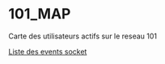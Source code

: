 # 101_MAP
Carte des utilisateurs actifs sur le reseau 101

[Liste des events socket](https://github.com/julien-marquet/101_MAP/wiki/List-of-socket.io-events)
